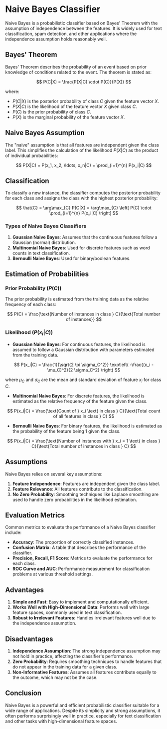 # Naive Bayes Classifier

Naive Bayes is a probabilistic classifier based on Bayes' Theorem with the assumption of independence between the features. It is widely used for text classification, spam detection, and other applications where the independence assumption holds reasonably well.

## Bayes' Theorem

Bayes' Theorem describes the probability of an event based on prior knowledge of conditions related to the event. The theorem is stated as:

$$
P(C|X) = \frac{P(X|C) \cdot P(C)}{P(X)}
$$

where:
- $P(C|X)$ is the posterior probability of class $C$ given the feature vector $X$.
- $P(X|C)$ is the likelihood of the feature vector $X$ given class $C$.
- $P(C)$ is the prior probability of class $C$.
- $P(X)$ is the marginal probability of the feature vector $X$.

## Naive Bayes Assumption

The "naive" assumption is that all features are independent given the class label. This simplifies the calculation of the likelihood $P(X|C)$ as the product of individual probabilities:

$$
P(X|C) = P(x_1, x_2, \ldots, x_n|C) = \prod_{i=1}^{n} P(x_i|C)
$$

## Classification

To classify a new instance, the classifier computes the posterior probability for each class and assigns the class with the highest posterior probability:

$$
\hat{C} = \arg\max_{C} P(C|X) = \arg\max_{C} \left[ P(C) \cdot \prod_{i=1}^{n} P(x_i|C) \right]
$$

### Types of Naive Bayes Classifiers

1. **Gaussian Naive Bayes**: Assumes that the continuous features follow a Gaussian (normal) distribution.
2. **Multinomial Naive Bayes**: Used for discrete features such as word counts in text classification.
3. **Bernoulli Naive Bayes**: Used for binary/boolean features.

## Estimation of Probabilities

### Prior Probability ($P(C)$)

The prior probability is estimated from the training data as the relative frequency of each class:

$$
P(C) = \frac{\text{Number of instances in class } C}{\text{Total number of instances}}
$$

### Likelihood ($P(x_i|C)$)

- **Gaussian Naive Bayes**: For continuous features, the likelihood is assumed to follow a Gaussian distribution with parameters estimated from the training data.

$$
P(x_i|C) = \frac{1}{\sqrt{2 \pi \sigma_C^2}} \exp\left( -\frac{(x_i - \mu_C)^2}{2 \sigma_C^2} \right)
$$

where $\mu_C$ and $\sigma_C$ are the mean and standard deviation of feature $x_i$ for class $C$.

- **Multinomial Naive Bayes**: For discrete features, the likelihood is estimated as the relative frequency of the feature given the class.

$$
P(x_i|C) = \frac{\text{Count of } x_i \text{ in class } C}{\text{Total count of all features in class } C}
$$

- **Bernoulli Naive Bayes**: For binary features, the likelihood is estimated as the probability of the feature being 1 given the class.

$$
P(x_i|C) = \frac{\text{Number of instances with } x_i = 1 \text{ in class } C}{\text{Total number of instances in class } C}
$$

## Assumptions

Naive Bayes relies on several key assumptions:
1. **Feature Independence**: Features are independent given the class label.
2. **Feature Relevance**: All features contribute to the classification.
3. **No Zero Probability**: Smoothing techniques like Laplace smoothing are used to handle zero probabilities in the likelihood estimation.

## Evaluation Metrics

Common metrics to evaluate the performance of a Naive Bayes classifier include:
- **Accuracy**: The proportion of correctly classified instances.
- **Confusion Matrix**: A table that describes the performance of the classifier.
- **Precision, Recall, F1 Score**: Metrics to evaluate the performance for each class.
- **ROC Curve and AUC**: Performance measurement for classification problems at various threshold settings.

## Advantages

1. **Simple and Fast**: Easy to implement and computationally efficient.
2. **Works Well with High-Dimensional Data**: Performs well with large feature spaces, commonly used in text classification.
3. **Robust to Irrelevant Features**: Handles irrelevant features well due to the independence assumption.

## Disadvantages

1. **Independence Assumption**: The strong independence assumption may not hold in practice, affecting the classifier's performance.
2. **Zero Probability**: Requires smoothing techniques to handle features that do not appear in the training data for a given class.
3. **Non-Informative Features**: Assumes all features contribute equally to the outcome, which may not be the case.

## Conclusion

Naive Bayes is a powerful and efficient probabilistic classifier suitable for a wide range of applications. Despite its simplicity and strong assumptions, it often performs surprisingly well in practice, especially for text classification and other tasks with high-dimensional feature spaces.